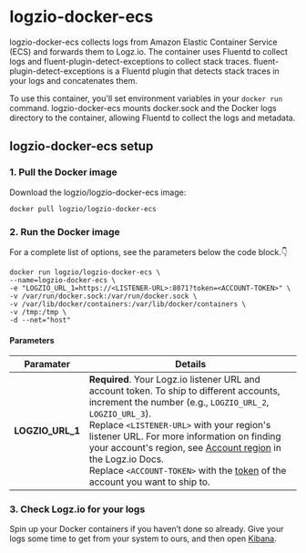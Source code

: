 # logzio-docker-ecs

logzio-docker-ecs collects logs from Amazon Elastic Container Service (ECS) and forwards them to Logz.io.
The container uses Fluentd to collect logs and fluent-plugin-detect-exceptions to collect stack traces.
fluent-plugin-detect-exceptions is a Fluentd plugin that detects stack traces in your logs and concatenates them.

To use this container, you'll set environment variables in your `docker run` command.
logzio-docker-ecs mounts docker.sock and the Docker logs directory to the container, allowing Fluentd to collect the logs and metadata.

## logzio-docker-ecs setup

### 1. Pull the Docker image

Download the logzio/logzio-docker-ecs image:

```shell
docker pull logzio/logzio-docker-ecs
```

### 2. Run the Docker image

For a complete list of options, see the parameters below the code block.👇

```shell
docker run logzio/logzio-docker-ecs \
--name=logzio-docker-ecs \
-e "LOGZIO_URL_1=https://<LISTENER-URL>:8071?token=<ACCOUNT-TOKEN>" \
-v /var/run/docker.sock:/var/run/docker.sock \
-v /var/lib/docker/containers:/var/lib/docker/containers \
-v /tmp:/tmp \
-d --net="host"
```

#### Parameters

| Paramater | Details |
|---|---|
| **LOGZIO_URL_1** | **Required**. Your Logz.io listener URL and account token. To ship to different accounts, increment the number (e.g., `LOGZIO_URL_2`, `LOGZIO_URL_3`). <br /> Replace `<LISTENER-URL>` with your region's listener URL. For more information on finding your account's region, see [Account region](https://docs.logz.io/user-guide/accounts/account-region.html) in the Logz.io Docs. <br /> Replace `<ACCOUNT-TOKEN>` with the [token](https://app.logz.io/#/dashboard/settings/general) of the account you want to ship to. |

### 3. Check Logz.io for your logs

Spin up your Docker containers if you haven’t done so already. Give your logs some time to get from your system to ours, and then open [Kibana](https://app.logz.io/#/dashboard/kibana).
